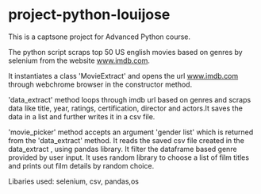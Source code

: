 # project-python-louijose
This is a captsone project for Advanced Python course.

The python script scraps top 50 US english movies based on genres by selenium from the website www.imdb.com.

It instantiates a class 'MovieExtract' and opens the url www.imdb.com through webchrome browser in the constructor method.

'data_extract' method loops through imdb url based on genres and scraps data like title, year, ratings, certification, director and actors.It saves the data in a list and further writes it in a csv file.

'movie_picker' method accepts an argument 'gender list' which is returned from the 'data_extract' method. It reads the saved csv file created in the data_extract , using pandas library. It filter the dataframe based genre provided by user input. It uses random library to choose a list of film titles and prints out film details by random choice.

Libaries used: selenium, csv, pandas,os
